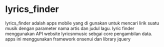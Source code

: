 # lyrics_finder
lyrics_finder adalah apps mobile yang di gunakan untuk mencari lirik suatu musik dengan parameter nama artis dan judul lagu. lyric finder menggunakan API website lyricsnmusic sebgai core pengambilan data. apps ini menggunakan framework onsenui dan library jquery
